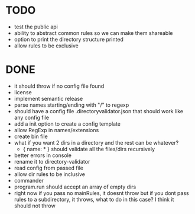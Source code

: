 
# TODO
- test the public api
- ability to abstract common rules so we can make them shareable
- option to print the directory structure printed
- allow rules to be exclusive

# DONE
- it should throw if no config file found
- license
- implement semantic release
- parse names starting/ending with "/" to regexp
- should have a config file .directoryvalidator.json that
  should work like any config file
- add a init option to create a config template
- allow RegExp in names/extensions
- create bin file
- what if you want 2 dirs in a directory and the rest can be whatever?
  - { name: * } should validate all the files/dirs recursively
- better errors in console
- rename it to directory-validator
- read config from passed file
- allow dir rules to be inclusive
- commander
- program.run should accept an array of empty dirs
- right now if you pass no mainRules, it doesnt throw
  but if you dont pass rules to a subdirectory,
  it throws, what to do in this case?
  I think it should not throw
